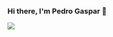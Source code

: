### Hi there, I'm Pedro Gaspar 👋


<img src="{https://img.shields.io/badge/JavaScript-323330?style=for-the-badge&logo=javascript&logoColor=F7DF1E}" />
